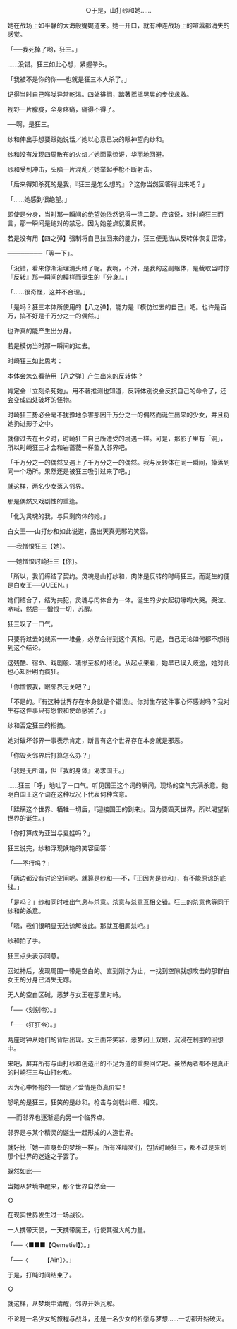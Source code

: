 <p align="center">○于是，山打纱和她……</p>

她在战场上如平静的大海般娓娓道来。她一开口，就有种连战场上的喧嚣都消失的感觉。

「──我死掉了哟，狂三。」

……没错。狂三如此心想，紧握拳头。

「我被不是你的你──也就是狂三本人杀了。」

记得当时自己喉咙异常乾渴。四处徘徊，踏著摇摇晃晃的步伐求救。

视野一片朦胧，全身疼痛，痛得不得了。

──啊，是狂三。

纱和伸出手想要跟她说话／她以心意已决的眼神望向纱和。

纱和没有发现四周散布的火焰／她面露惊讶，华丽地回避。

纱和受到冲击，头脑一片混乱／她举起手枪不断射击。

「后来得知杀死的是我，『狂三是怎么想的』？这你当然回答得出来吧？」

「……她感到很绝望。」

即使是分身，当时那一瞬间的绝望她依然记得一清二楚。应该说，对时崎狂三而言，那一瞬间是绝对的禁忌。因为她差点就要反转。

若是没有用【四之弹】强制将自己拉回来的能力，狂三便无法从反转体恢复正常。

────────「等一下」。

「没错，看来你渐渐理清头绪了呢。我啊，不对，是我的这副躯体，是截取当时你『反转』那一瞬间的模样而诞生的『分身』。」

「……很奇怪，这并不合理。」

「是吗？狂三本体所使用的【八之弹】，能力是『模仿过去的自己』吧。也许是百万，搞不好是千万分之一的偶然。」

也许真的能产生出分身。

若是模仿当时那一瞬间的过去。

时崎狂三如此思考：

本体会怎么看待用【八之弹】产生出来的反转体？

肯定会「立刻杀死她」。用不著推测也知道，反转体别说会反抗自己的命令了，还会变成四处破坏的怪物。

时崎狂三势必会毫不犹豫地杀害那因千万分之一的偶然而诞生出来的少女，并且将她扔进影子之中。

就像过去在七夕时，时崎狂三自己所遭受的境遇一样。可是，那影子里有「洞」，所以时崎狂三才会和岩蔷薇一样坠入邻界吧。

「千万分之一的偶然又遇上了千万分之一的偶然。我与反转体在同一瞬间，掉落到同一个场所。果然还是被狂三吸引过来了吧。」

就这样，两名少女落入邻界。

那是偶然又戏剧性的重逢。

「化为灵魂的我，与只剩肉体的她。」

白女王──山打纱和如此说道，露出天真无邪的笑容。

──我憎恨狂三【她】。

──她憎恨时崎狂三【你】。

「所以，我们缔结了契约。灵魂是山打纱和，肉体是反转的时崎狂三，而诞生的便是白女王──QUEEN。」

她们结合了，结为共犯，灵魂与肉体合为一体。诞生的少女起初嚎啕大哭。哭泣、吶喊，然后──憎恨一切，苏醒。

狂三叹了一口气。

只要将过去的线索一一堆叠，必然会得到这个真相。可是，自己无论如何都不想得到这个结论。

这残酷、宿命、戏剧般、凄惨至极的结论。从起点来看，她早已误入歧途，她对此也心知肚明而疯狂。

「你憎恨我，跟邻界无关吧？」

「不是的。『有这种世界存在本身就是个错误』。你对生存这件事心怀感谢吗？我对生存这件事只有怨恨和使命感罢了。」

纱和否定狂三的指摘。

她对破坏邻界一事表示肯定，断言有这个世界存在本身就是邪恶。

「你毁灭邻界后打算怎么办？」

「我是无所谓，但『我的身体』渴求国王。」

……狂三「呼」地吐了一口气。听见国王这个词的瞬间，现场的空气充满杀意。她明白国王这个词在这种状况下代表何种含意。

「蹂躏这个世界、牺牲一切后，『迎接国王的到来』。因为要毁灭世界，所以渴望新世界的诞生。」

「你打算成为亚当与夏娃吗？」

狂三说完，纱和浮现妖艳的笑容回答：

「──不行吗？」

「两边都没有讨论空间呢。就算是纱和──不，『正因为是纱和』，有不能原谅的底线。」

「是吗？」纱和同时吐出气息与杀意。杀意与杀意互相交错。狂三的杀意也等同于纱和的杀意。

「嗯，我们很明显无法谅解彼此。那就互相厮杀吧。」

纱和拍了手。

狂三点头表示同意。

回过神后，发现周围一带是空白的。直到刚才为止，一找到空隙就想攻击的那群白女王的分身已消失无踪。

无人的空白区碱，恶梦与女王在那里对峙。

「──〈刻刻帝〉。」

「──〈狂狂帝〉。」

两座时钟从她们的背后出现。女王面带笑容，恶梦闭上双眼，沉浸在剎那的回想中。

来吧，屏弃所有与山打纱和创造出的不足为道的重要回忆吧。虽然两者都不是真正的时崎狂三与山打纱和。

因为心中怀抱的──憎恶／爱情是货真价实！

怒吼的是狂三，狂笑的是纱和。枪击与剑戟纠缠、相交。

──而邻界也逐渐迎向另一个临界点。

邻界是与某个精灵的诞生一起形成的人造世界。

就好比「她一直身处的梦境一样」。所有准精灵们，包括时崎狂三，都不过是来到那个世界的迷途之子罢了。

既然如此──

当她从梦境中醒来，那个世界自然会──

◇

在现实世界发生过一场战役。

一人携带天使，一天携带魔王，行使其强大的力量。

「──〈■■■【Qemetiel】〉。」

「──〈　　　【Ain】〉。」

于是，打盹时间结束了。

◇

就这样，从梦境中清醒，邻界开始瓦解。

不论是一名少女的旅程与战斗，还是一名少女的祈愿与梦想……一切都开始破灭。

